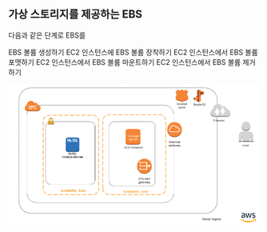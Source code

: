 **가상 스토리지를 제공하는 EBS** 
-----
다음과 같은 단계로 EBS를


EBS 볼륨 생성하기
EC2 인스턴스에 EBS 볼륨 장착하기
EC2 인스턴스에서 EBS 볼륨 포맷하기
EC2 인스턴스에서 EBS 볼륨 마운트하기
EC2 인스턴스에서 EBS 볼륨 제거하기


![구성1](https://github.com/dockerdongjin/aws-network-examples/blob/master/case1.png)
 